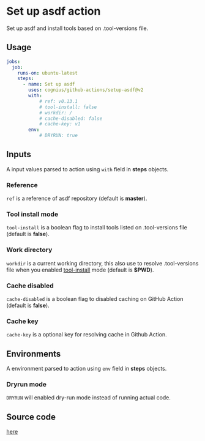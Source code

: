 # Set up asdf action

Set up asdf and install tools based on .tool-versions file.

## Usage

```yaml
jobs:
  job:
    runs-on: ubuntu-latest
    steps:
      - name: Set up asdf
        uses: cognius/github-actions/setup-asdf@v2
        with:
            # ref: v0.13.1
            # tool-install: false
            # workdir: /
            # cache-disabled: false
            # cache-key: v1
        env:
            # DRYRUN: true
```

## Inputs

A input values parsed to action using `with` field in **steps** objects.

### Reference

`ref` is a reference of asdf repository (default is **master**).

### Tool install mode

`tool-install` is a boolean flag to install tools listed
on .tool-versions file (default is **false**).

### Work directory

`workdir` is a current working directory,
this also use to resolve .tool-versions file when
you enabled [tool-install](#tool-install-mode) mode (default is **$PWD**).

### Cache disabled

`cache-disabled` is a boolean flag to disabled caching on GitHub Action
(default is **false**).

### Cache key

`cache-key` is a optional key for resolving cache in Github Action.

## Environments

A environment parsed to action using `env` field in **steps** objects.

### Dryrun mode

`DRYRUN` will enabled dry-run mode instead of running actual code.

## Source code

[here](https://github.com/cognius/github-actions/tree/v2/.actions/src/setup-asdf)
